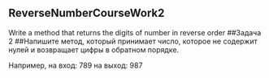 ## ReverseNumberCourseWork2
Write a method that returns the digits of number in reverse order
##Задача 2
##Напишите метод, который принимает число, которое не содержит нулей и возвращает цифры в
обратном порядке.

Например, на вход: 789 на выход: 987

